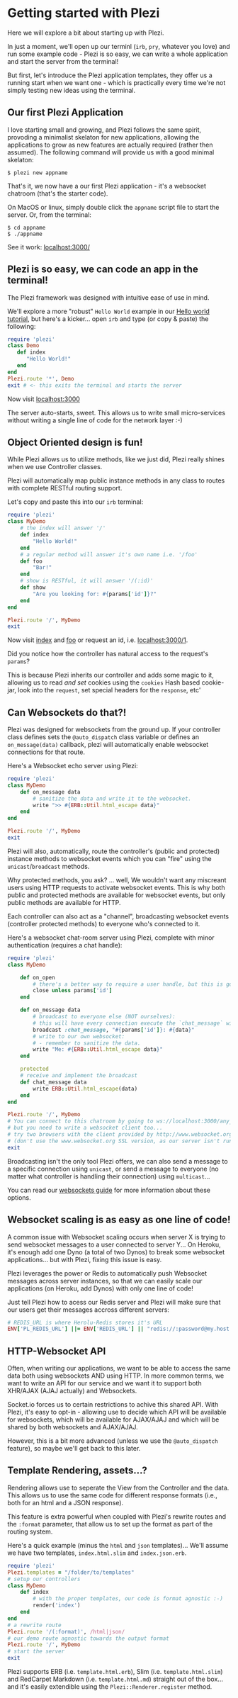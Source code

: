 <!--<PageMap>
    <DataObject type="document">
        <Attribute name="title">Getting started with Plezi</Attribute>
        <Attribute name="author">Bo (Myst)</Attribute>
        <Attribute name="description">
            In this tutorial we explore how to quickly write web applications with full support for Websocket, RESTful routes and CRUD operations using the Plezi Ruby framework.
        </Attribute>
    </DataObject>
    <DataObject type="thumbnail">
        <Attribute name="src" value="http://localhost:3000/images/logo_thick_dark.png" />
        <Attribute name="width" value="656" />
        <Attribute name="height" value="256" />
    </DataObject>
</PageMap>-->
# Getting started with Plezi

Here we will explore a bit about starting up with Plezi.

In just a moment, we'll open up our terminl (`irb`, `pry`, whatever you love) and run some example code - Plezi is so easy, we can write a whole application and start the server from the terminal!

But first, let's introduce the Plezi application templates, they offer us a running start when we want one - which is practically every time we're not simply testing new ideas using the terminal.

## Our first Plezi Application

I love starting small and growing, and Plezi follows the same spirit, provoding a minimalist skelaton for new applications, allowing the applications to grow as new features are actually required (rather then assumed). The following command will provide us with a good minimal skelaton:

    $ plezi new appname

That's it, we now have a our first Plezi application - it's a websocket chatroom (that's the starter code).

On MacOS or linux, simply double click the `appname` script file to start the server. Or, from the terminal:

    $ cd appname
    $ ./appname

See it work: [localhost:3000/](http://localhost:3000/)

## Plezi is so easy, we can code an app in the terminal!

The Plezi framework was designed with intuitive ease of use in mind.

We'll explore a more "robust" `Hello World` example in our [Hello world tutorial](./hello_world), but here's a kicker... open `irb` and type (or copy & paste) the following:

```ruby
require 'plezi'
class Demo
   def index
      "Hello World!"
   end
end
Plezi.route '*', Demo
exit # <- this exits the terminal and starts the server
```
Now visit [localhost:3000](http://localhost:3000/)

The server auto-starts, sweet. This allows us to write small micro-services without writing a single line of code for the network layer :-)

## Object Oriented design is fun!

While Plezi allows us to utilize methods, like we just did, Plezi really shines when we use Controller classes.

Plezi will automatically map public instance methods in any class to routes with complete RESTful routing support.

Let's copy and paste this into our `irb` terminal:

```ruby
require 'plezi'
class MyDemo
    # the index will answer '/'
    def index
        "Hello World!"
    end
    # a regular method will answer it's own name i.e. '/foo'
    def foo
        "Bar!"
    end
    # show is RESTful, it will answer '/(:id)'
    def show
        "Are you looking for: #{params['id']}?"
    end
end

Plezi.route '/', MyDemo
exit
```

Now visit [index](http://localhost:3000/) and [foo](http://localhost:3000/foo) or request an id, i.e. [localhost:3000/1](http://localhost:3000/1).

Did you notice how the controller has natural access to the request's `params`?

This is because Plezi inherits our controller and adds some magic to it, allowing us to read _and set_ cookies using the `cookies` Hash based cookie-jar, look into the `request`, set special headers for the `response`, etc'

## Can Websockets do that?!

Plezi was designed for websockets from the ground up. If your controller class defines sets the `@auto_dispatch` class variable or defines an `on_message(data)` callback, plezi will automatically enable websocket connections for that route.

Here's a Websocket echo server using Plezi:

```ruby
require 'plezi'
class MyDemo
    def on_message data
        # sanitize the data and write it to the websocket.
        write ">> #{ERB::Util.html_escape data}"
    end
end

Plezi.route '/', MyDemo
exit
```

Plezi will also, automatically, route the controller's (public and protected) instance methods to websocket events which you can "fire" using the `unicast`/`broadcast` methods.

Why protected methods, you ask? ... well, We wouldn't want any miscreant users using HTTP requests to activate websocket events. This is why both public and protected methods are available for websocket events, but only public methods are available for HTTP.

Each controller can also act as a "channel", broadcasting websocket events (controller protected methods) to everyone who's connected to it.

Here's a websocket chat-room server using Plezi, complete with minor authentication (requires a chat handle):

```ruby
require 'plezi'
class MyDemo

    def on_open
        # there's a better way to require a user handle, but this is good enough for now.
        close unless params['id']
    end

    def on_message data
        # broadcast to everyone else (NOT ourselves):
        # this will have every connection execute the `chat_message` with the following argument(s).
        broadcast :chat_message, "#{params['id']}: #{data}"
        # write to our own websocket:
        # - remember to sanitize the data.
        write "Me: #{ERB::Util.html_escape data}"
    end

    protected
    # receive and implement the broadcast
    def chat_message data
        write ERB::Util.html_escape(data)
    end
end

Plezi.route '/', MyDemo
# You can connect to this chatroom by going to ws://localhost:3000/any_nickname
# but you need to write a websocket client too...
# try two browsers with the client provided by http://www.websocket.org/echo.html
# (don't use the www.websocket.org SSL version, as our server isn't running SSL)
exit
```

Broadcasting isn't the only tool Plezi offers, we can also send a message to a specific connection using `unicast`, or send a message to everyone (no matter what controller is handling their connection) using `multicast`...

You can read our [websockets guide](./websockets) for more information about these options.

## Websocket scaling is as easy as one line of code!

A common issue with Websocket scaling occurs when server X is trying to send websocket messages to a user connected to server Y... On Heroku, it's enough add one Dyno (a total of two Dynos) to break some websocket applications... but with Plezi, fixing this issue is easy.

Plezi leverages the power or Redis to automatically push Websocket messages across server instances, so that we can easily scale our applications (on Heroku, add Dynos) with only one line of code!

Just tell Plezi how to acess our Redis server and Plezi will make sure that our users get their messages accross different servers:

```ruby
# REDIS_URL is where Herolu-Redis stores it's URL
ENV['PL_REDIS_URL'] ||= ENV['REDIS_URL'] || "redis://:password@my.host:6389/0" # 0 is the DB selector
```

## HTTP-Websocket API

Often, when writing our applications, we want to be able to access the same data both using websockets AND using HTTP. In more common terms, we want to write an API for our service and we want it to support both XHR/AJAX (AJAJ actually) and Websockets.

Socket.io forces us to certain restrictions to achive this shared API. With Plezi, it's easy to opt-in - allowing use to decide which API will be available for websockets, which will be available for AJAX/AJAJ and which will be shared by both websockets and AJAX/AJAJ.

However, this is a bit more advanced (unless we use the `@auto_dispatch` feature), so maybe we'll get back to this later.

## Template Rendering, assets...?

Rendering allows use to seperate the View from the Controller and the data. This allows us to use the same code for different response formats (i.e., both for an html and a JSON response).

This feature is extra powerful when coupled with Plezi's rewrite routes and the `:format` parameter, that allow us to set up the format as part of the routing system.

Here's a quick example (minus the `html` and `json` templates)... We'll assume we have two templates, `index.html.slim` and `index.json.erb`.

```ruby
require 'plezi'
Plezi.templates = "/folder/to/templates"
# setup our controllers
class MyDemo
    def index
        # with the proper templates, our code is format agnostic :-)
        render('index')
    end
end
# a rewrite route
Plezi.route '/(:format)', /html|json/
# our demo route agnostic towards the output format
Plezi.route '/', MyDemo
# start the server
exit
```

Plezi supports ERB (i.e. `template.html.erb`), Slim (i.e. `template.html.slim`) and RedCarpet Markdown (i.e. `template.html.md`) straight out of the box... and it's easily extendible using the `Plezi::Renderer.register` method.
